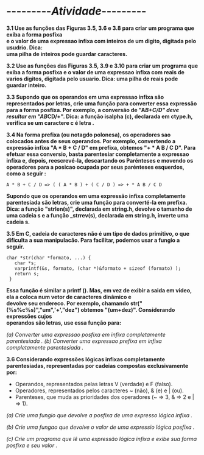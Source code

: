 #      ---------_______Atividade_______---------




**3.1 Use as funções das Figuras 3.5, 3.6 e 3.8 para criar um programa que exiba a forma posfixa                                  
e o valor de uma expressao infixa com inteiros de um digito, digitada pelo usudrio. Dica:                                                       
uma pilha de inteiros pode guardar caracteres.**

**3.2 Use as funções das Figuras 3.5, 3.9 e 3.10 para criar um programa que exiba a forma posfixa e o valor de uma expressao infixa com 
reais de varios digitos, digitada pelo usuario. Dica: uma pilha de reais pode guardar inteiro.**

 

**3.3 Supondo que os operandos em uma expressao infixa são representados por letras, crie uma função para converter essa expressão 
para a forma posfixa. Por exemplo, a conversão de "A*B+C/D" deve resultar em "AB*CD/+". Dica: a função isalpha (c), declarada em ctype.h,                     
verifica se um caractere c é letra                                  .**




**3.4 Na forma prefixa (ou notagdo polonesa), os operadores sao colocados antes de seus operandos. Por exemplo, convertendo a                             
expressão infixa "A * B + C / D" em prefixa, obtemos "+ * A B / C D". Para efetuar essa conversio, basta parentesiar completamente
a expressao infixa e, depois, reescrevé-la, descartando os Parénteses e movendo os operadores para a posicao ocupada 
por seus parénteses esquerdos, como a seguir :**

  ```
  A * B + C / D => ( ( A * B ) + ( C / D ) => + * A B / C D
  ```

**Supondo que os operandos em uma expressão infixa completamente parentesiada são letras, crie uma função para converté-la em prefixa.
Dica: a função "strlen(s)", declarada em string.h, devolve o tamanho de uma cadeia s e a função _strrev(s), declarada em string.h, 
inverte uma cadeia s.**


**3.5 Em C, cadeia de caracteres não é um tipo de dados primitivo, o que dificulta a sua
manipulacão. Para facilitar, podemos usar a fungio a seguir.**

```
char *str(char *formato, ...) {
   char *s;
   varprintf(&s, formato, (char *)&formato + sizeof (formato) );
   return s;
 }
 ```

**Essa função é similar a printf (). Mas, em vez de exibir a saida em video, ela a coloca num vetor de caracteres dinâmico e                      
devolve seu endereco. Por exemplo, chamando str("(%s%c%s)","um",'+',"dez") obtemos "(um+dez)". Considerando expressões cujos                    
operandos são letras, use essa função para:**

*(a) Converter uma expressao posfixa em infixa completamente parentesiada                                                                         .*
*(b) Converter uma expressao prefixa em infixa completamente parentesiada                                                                          .*

   

**3.6 Considerando expressões lógicas infixas completamente parentesiadas, representadas por
cadeias compostas exclusivamente por:**

- Operandos, representados pelas letras V (verdade) e F (falso).
- Operadores, representados pelos caracteres ~ (não), & (e) e | (ou).
- Parenteses, que muda as prioridades dos operadores (~ => 3, & => 2 e | => 1).

*(a) Crie uma fungio que devolve a posfixa de uma expresso lógica infixa                                                        .*

*(b) Crie uma fungao que devolve o valor de uma expressio lógica posfixa                                                                        .*

*(c) Crie um programa que lê uma expressão lógica infixa e exibe sua forma posfixa e seu valor                                                        .*
